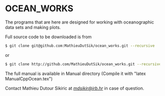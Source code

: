 OCEAN_WORKS
===========

The programs that are here are designed for working with
oceanographic data sets and making plots.

Full source code to be downloaded is from

```sh
$ git clone git@github.com:MathieuDutSik/ocean_works.git --recursive
```

or

```sh
$ git clone http://github.com/MathieuDutSik/ocean_works.git --recursive
```

The full manual is available in Manual directory (Compile it with "latex ManualCppOcean.tex")

Contact Mathieu Dutour Sikiric at *mdsikir@irb.hr* in case of question.
